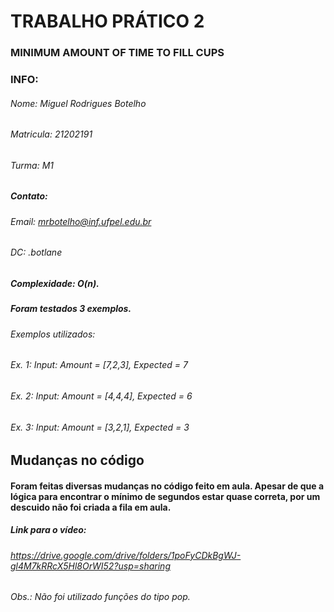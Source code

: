 # TRABALHO PRÁTICO 2
### MINIMUM AMOUNT OF TIME TO FILL CUPS

### INFO:
###### Nome: Miguel Rodrigues Botelho
###### Matricula: 21202191
###### Turma: M1
##### Contato:
###### Email: mrbotelho@inf.ufpel.edu.br 
###### DC: .botlane

##### Complexidade: O(n).
##### Foram testados 3 exemplos.
###### Exemplos utilizados: 
###### Ex. 1: Input: Amount = [7,2,3], Expected = 7
###### Ex. 2: Input: Amount = [4,4,4], Expected = 6
###### Ex. 3: Input: Amount = [3,2,1], Expected = 3

## Mudanças no código
#### Foram feitas diversas mudanças no código feito em aula. Apesar de que a lógica para encontrar o mínimo de segundos estar quase correta, por um descuido não foi criada a fila em aula. 

##### Link para o vídeo:
###### <https://drive.google.com/drive/folders/1poFyCDkBgWJ-gl4M7kRRcX5Hl8OrWI52?usp=sharing>
###### Obs.: Não foi utilizado funções do tipo pop.
